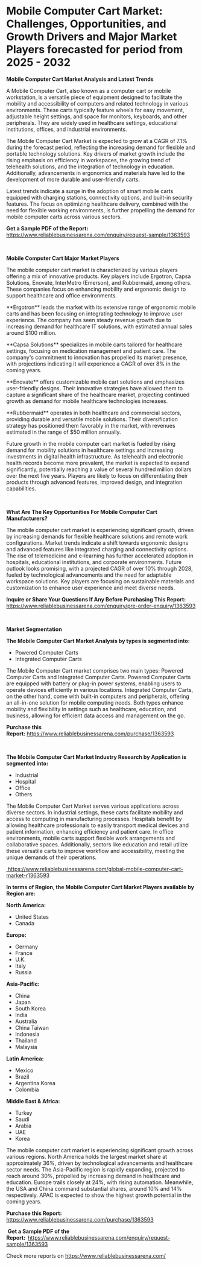 <p><h1>Mobile Computer Cart Market: Challenges, Opportunities, and Growth Drivers and Major Market Players forecasted for period from 2025 - 2032</h1></p><p><strong>Mobile Computer Cart Market Analysis and Latest Trends</strong></p>
<p><p>A Mobile Computer Cart, also known as a computer cart or mobile workstation, is a versatile piece of equipment designed to facilitate the mobility and accessibility of computers and related technology in various environments. These carts typically feature wheels for easy movement, adjustable height settings, and space for monitors, keyboards, and other peripherals. They are widely used in healthcare settings, educational institutions, offices, and industrial environments.</p><p>The Mobile Computer Cart Market is expected to grow at a CAGR of 7.1% during the forecast period, reflecting the increasing demand for flexible and portable technology solutions. Key drivers of market growth include the rising emphasis on efficiency in workspaces, the growing trend of telehealth solutions, and the integration of technology in education. Additionally, advancements in ergonomics and materials have led to the development of more durable and user-friendly carts. </p><p>Latest trends indicate a surge in the adoption of smart mobile carts equipped with charging stations, connectivity options, and built-in security features. The focus on optimizing healthcare delivery, combined with the need for flexible working environments, is further propelling the demand for mobile computer carts across various sectors.</p></p>
<p><strong>Get a Sample PDF of the Report:&nbsp;</strong> <a href="https://www.reliablebusinessarena.com/enquiry/request-sample/1363593?utm_campaign=2988&utm_medium=2&utm_source=Github&utm_content=ia&utm_term=10042025&utm_id=mobile-computer-cart">https://www.reliablebusinessarena.com/enquiry/request-sample/1363593</a></p>
<p>&nbsp;</p>
<p><strong>Mobile Computer Cart Major Market Players</strong></p>
<p><p>The mobile computer cart market is characterized by various players offering a mix of innovative products. Key players include Ergotron, Capsa Solutions, Enovate, InterMetro (Emerson), and Rubbermaid, among others. These companies focus on enhancing mobility and ergonomic design to support healthcare and office environments.</p><p>**Ergotron** leads the market with its extensive range of ergonomic mobile carts and has been focusing on integrating technology to improve user experience. The company has seen steady revenue growth due to increasing demand for healthcare IT solutions, with estimated annual sales around $100 million.</p><p>**Capsa Solutions** specializes in mobile carts tailored for healthcare settings, focusing on medication management and patient care. The company's commitment to innovation has propelled its market presence, with projections indicating it will experience a CAGR of over 8% in the coming years.</p><p>**Enovate** offers customizable mobile cart solutions and emphasizes user-friendly designs. Their innovative strategies have allowed them to capture a significant share of the healthcare market, projecting continued growth as demand for mobile healthcare technologies increases.</p><p>**Rubbermaid** operates in both healthcare and commercial sectors, providing durable and versatile mobile solutions. Their diversification strategy has positioned them favorably in the market, with revenues estimated in the range of $50 million annually.</p><p>Future growth in the mobile computer cart market is fueled by rising demand for mobility solutions in healthcare settings and increasing investments in digital health infrastructure. As telehealth and electronic health records become more prevalent, the market is expected to expand significantly, potentially reaching a value of several hundred million dollars over the next five years. Players are likely to focus on differentiating their products through advanced features, improved design, and integration capabilities.</p></p>
<p>&nbsp;</p>
<p><strong>What Are The Key Opportunities For Mobile Computer Cart Manufacturers?</strong></p>
<p><p>The mobile computer cart market is experiencing significant growth, driven by increasing demands for flexible healthcare solutions and remote work configurations. Market trends indicate a shift towards ergonomic designs and advanced features like integrated charging and connectivity options. The rise of telemedicine and e-learning has further accelerated adoption in hospitals, educational institutions, and corporate environments. Future outlook looks promising, with a projected CAGR of over 10% through 2028, fueled by technological advancements and the need for adaptable workspace solutions. Key players are focusing on sustainable materials and customization to enhance user experience and meet diverse needs.</p></p>
<p><strong>Inquire or Share Your Questions If Any Before Purchasing This Report:</strong> <a href="https://www.reliablebusinessarena.com/enquiry/pre-order-enquiry/1363593?utm_campaign=2988&utm_medium=2&utm_source=Github&utm_content=ia&utm_term=10042025&utm_id=mobile-computer-cart">https://www.reliablebusinessarena.com/enquiry/pre-order-enquiry/1363593</a></p>
<p>&nbsp;</p>
<p><strong>Market Segmentation</strong></p>
<p><strong>The Mobile Computer Cart Market Analysis by types is segmented into:</strong></p>
<p><ul><li>Powered Computer Carts</li><li>Integrated Computer Carts</li></ul></p>
<p><p>The Mobile Computer Cart market comprises two main types: Powered Computer Carts and Integrated Computer Carts. Powered Computer Carts are equipped with battery or plug-in power systems, enabling users to operate devices efficiently in various locations. Integrated Computer Carts, on the other hand, come with built-in computers and peripherals, offering an all-in-one solution for mobile computing needs. Both types enhance mobility and flexibility in settings such as healthcare, education, and business, allowing for efficient data access and management on the go.</p></p>
<p><strong>Purchase this Report:&nbsp;</strong><a href="https://www.reliablebusinessarena.com/purchase/1363593?utm_campaign=2988&utm_medium=2&utm_source=Github&utm_content=ia&utm_term=10042025&utm_id=mobile-computer-cart">https://www.reliablebusinessarena.com/purchase/1363593</a></p>
<p>&nbsp;</p>
<p><strong>The Mobile Computer Cart Market Industry Research by Application is segmented into:</strong></p>
<p><ul><li>Industrial</li><li>Hospital</li><li>Office</li><li>Others</li></ul></p>
<p><p>The Mobile Computer Cart Market serves various applications across diverse sectors. In industrial settings, these carts facilitate mobility and access to computing in manufacturing processes. Hospitals benefit by allowing healthcare professionals to easily transport medical devices and patient information, enhancing efficiency and patient care. In office environments, mobile carts support flexible work arrangements and collaborative spaces. Additionally, sectors like education and retail utilize these versatile carts to improve workflow and accessibility, meeting the unique demands of their operations.</p></p>
<p><a href="https://www.reliablebusinessarena.com/global-mobile-computer-cart-market-r1363593?utm_campaign=2988&utm_medium=2&utm_source=Github&utm_content=ia&utm_term=10042025&utm_id=mobile-computer-cart">&nbsp;https://www.reliablebusinessarena.com/global-mobile-computer-cart-market-r1363593</a></p>
<p><strong>In terms of Region, the Mobile Computer Cart Market Players available by Region are:</strong></p>
<p>
    <p> <strong> North America: </strong>
        <ul>
            <li>United States</li>
            <li>Canada</li>
        </ul>
        </p> 
    <p> <strong> Europe: </strong>
        <ul>
            <li>Germany</li>
            <li>France</li>
            <li>U.K.</li>
            <li>Italy</li>
            <li>Russia</li>
        </ul>
        </p> 
    <p> <strong> Asia-Pacific: </strong>
        <ul>
            <li>China</li>
            <li>Japan</li>
            <li>South Korea</li>
            <li>India</li>
            <li>Australia</li>
            <li>China Taiwan</li>
            <li>Indonesia</li>
            <li>Thailand</li>
            <li>Malaysia</li>
        </ul>
        </p> 
    <p> <strong> Latin America: </strong>
        <ul>
            <li>Mexico</li>
            <li>Brazil</li>
            <li>Argentina Korea</li>
            <li>Colombia</li>
        </ul>
        </p> 
    <p> <strong> Middle East & Africa: </strong>
        <ul>
            <li>Turkey</li>
            <li>Saudi</li>
            <li>Arabia</li>
            <li>UAE</li>
            <li>Korea</li>
        </ul>
    </p>
    </p>
<p><p>The mobile computer cart market is experiencing significant growth across various regions. North America holds the largest market share at approximately 36%, driven by technological advancements and healthcare sector needs. The Asia-Pacific region is rapidly expanding, projected to reach around 30%, propelled by increasing demand in healthcare and education. Europe trails closely at 24%, with rising automation. Meanwhile, the USA and China command substantial shares, around 10% and 14% respectively. APAC is expected to show the highest growth potential in the coming years.</p></p>
<p><strong>Purchase this Report: </strong><a href="https://www.reliablebusinessarena.com/purchase/1363593?utm_campaign=2988&utm_medium=2&utm_source=Github&utm_content=ia&utm_term=10042025&utm_id=mobile-computer-cart">https://www.reliablebusinessarena.com/purchase/1363593</a></p>
<p>&nbsp;<strong>Get a Sample PDF of the Report:&nbsp;&nbsp;</strong><a href="https://www.reliablebusinessarena.com/enquiry/request-sample/1363593?utm_campaign=2988&utm_medium=2&utm_source=Github&utm_content=ia&utm_term=10042025&utm_id=mobile-computer-cart">https://www.reliablebusinessarena.com/enquiry/request-sample/1363593</a></p>
<p><strong></strong></p>
<p>Check more reports on <a href="https://www.reliablebusinessarena.com/?utm_campaign=2988&utm_medium=2&utm_source=Github&utm_content=ia&utm_term=10042025&utm_id=mobile-computer-cart">https://www.reliablebusinessarena.com/</a></p>